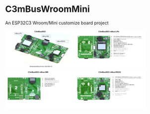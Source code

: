 # C3mBusWroomMini
An ESP32C3 Wroom/Mini customize board project

  <img src="Hardware/C3mBus2023wroomN4.jpg" width=45%><img src="Hardware/C3mBus2023wroomN4LiPo.png" width=45%>
  <img src="Hardware/C3mBus2023wroomN4HMI.png" width=45%><img src="Hardware/C3mBus2023wroomN4Mini.png" width=45%>
  
